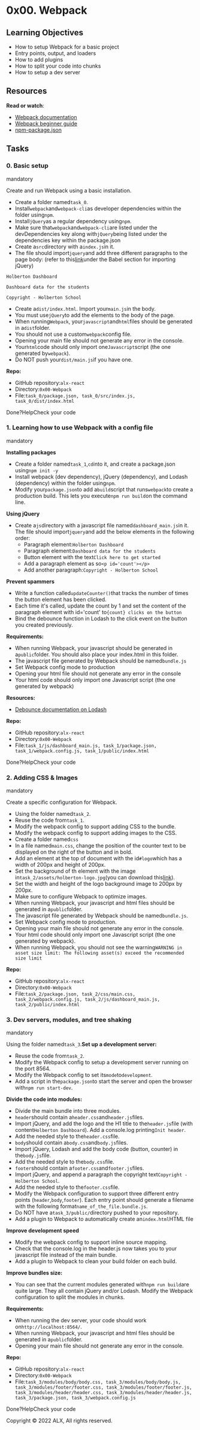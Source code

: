 
0x00. Webpack
=============

Learning Objectives
-------------------

-   How to setup Webpack for a basic project
-   Entry points, output, and loaders
-   How to add plugins
-   How to split your code into chunks
-   How to setup a dev server

Resources
---------

**Read or watch**:

-   [Webpack documentation](https://alx-intranet.hbtn.io/rltoken/XEFTUAcZ_9sKurp1Bui7ug "Webpack documentation")
-   [Webpack beginner guide](https://alx-intranet.hbtn.io/rltoken/6ngQzrV7xeKJjcRwdmrYAQ "Webpack beginner guide")
-   [npm-package.json](https://alx-intranet.hbtn.io/rltoken/P00rJM5qCeaf33hsPuhgog "npm-package.json")

Tasks
-----

### 0\. Basic setup

mandatory

Create and run Webpack using a basic installation.

-   Create a folder named`task_0`.
-   Install`webpack`and`webpack-cli`as developer dependencies within the folder using`npm`.
-   Install`jQuery`as a regular dependency using`npm`.
-   Make sure that`webpack`and`webpack-cli`are listed under the devDependencies key along with`jQuery`being listed under the dependencies key within the package.json
-   Create a`src`directory with a`index.js`in it.
-   The file should import`jquery`and add three different paragraphs to the page body: (refer to this[link](https://alx-intranet.hbtn.io/rltoken/rOv-DBm6Vx5OxBKyKp_69Q "link")under the Babel section for importing jQuery)

```
Holberton Dashboard

Dashboard data for the students

Copyright - Holberton School

```

-   Create a`dist/index.html`. Import your`main.js`in the body.
-   You must use`jQuery`to add the elements to the body of the page.
-   When running`Webpack`, your`javascript`and`html`files should be generated in a`dist`folder.
-   You should not use a custom`webpack`config file.
-   Opening your main file should not generate any error in the console.
-   Your`html`code should only import one`Javascript`script (the one generated by`webpack`).
-   Do NOT push your`dist/main.js`if you have one.

**Repo:**

-   GitHub repository:`alx-react`
-   Directory:`0x00-Webpack`
-   File:`task_0/package.json, task_0/src/index.js, task_0/dist/index.html`

Done?HelpCheck your code

### 1\. Learning how to use Webpack with a config file

mandatory

**Installing packages**

-   Create a folder named`task_1`,`cd`into it, and create a package.json using`npm init -y`
-   Install webpack (dev dependency), jQuery (dependency), and Lodash (dependency) within the folder using`npm`.
-   Modify your`package.json`to add a`build`script that runs`webpack`to create a production build. This lets you execute`npm run build`on the command line.

**Using jQuery**

-   Create a`js`directory with a javascript file named`dashboard_main.js`in it. The file should import`jquery`and add the below elements in the following order:
    -   Paragraph element:`Holberton Dashboard`
    -   Paragraph element:`Dashboard data for the students`
    -   Button element with the text`Click here to get started`
    -   Add a paragraph element as so`<p id='count'></p>`
    -   Add another paragraph:`Copyright - Holberton School`

**Prevent spammers**

-   Write a function called`updateCounter()`that tracks the number of times the button element has been clicked.
-   Each time it's called, update the count by 1 and set the content of the paragraph element with id='count' to`{count} clicks on the button`
-   Bind the debounce function in Lodash to the click event on the button you created previously.

**Requirements:**

-   When running Webpack, your javascript should be generated in a`public`folder. You should also place your index.html in this folder.
-   The javascript file generated by Webpack should be named`bundle.js`
-   Set Webpack config mode to production
-   Opening your html file should not generate any error in the console
-   Your html code should only import one Javascript script (the one generated by webpack)

**Resources:**

-   [Debounce documentation on Lodash](https://alx-intranet.hbtn.io/rltoken/fuAiFYn08OQLb7SM8cYdYA " Debounce documentation on Lodash ")

**Repo:**

-   GitHub repository:`alx-react`
-   Directory:`0x00-Webpack`
-   File:`task_1/js/dashboard_main.js, task_1/package.json, task_1/webpack.config.js, task_1/public/index.html`

Done?HelpCheck your code

### 2\. Adding CSS & Images

mandatory

Create a specific configuration for Webpack.

-   Using the folder named`task_2`.
-   Reuse the code from`task_1`.
-   Modify the webpack config to support adding CSS to the bundle.
-   Modify the webpack config to support adding images to the CSS.
-   Create a folder named`css`
-   In a file named`main.css`, change the position of the counter text to be displayed on the right of the button and in bold.
-   Add an element at the top of document with the id`#logo`which has a width of 200px and height of 200px.
-   Set the background of th element with the image in`task_2/assets/holberton-logo.jpg`(you can download this[link](https://intranet-projects-files.s3.amazonaws.com/holbertonschool-webstack/581/holberton-logo.jpg "link")).
-   Set the width and height of the logo background image to 200px by 200px.
-   Make sure to configure Webpack to optimize images.
-   When running Webpack, your javascript and html files should be generated in a`public`folder.
-   The javascript file generated by Webpack should be named`bundle.js`.
-   Set Webpack config mode to production.
-   Opening your main file should not generate any error in the console.
-   Your html code should only import one Javascript script (the one generated by webpack).
-   When running Webpack, you should not see the warning`WARNING in asset size limit: The following asset(s) exceed the recommended size limit`

**Repo:**

-   GitHub repository:`alx-react`
-   Directory:`0x00-Webpack`
-   File:`task_2/package.json, task_2/css/main.css, task_2/webpack.config.js, task_2/js/dashboard_main.js, task_2/public/index.html`


### 3\. Dev servers, modules, and tree shaking

mandatory

Using the folder named`task_3`.**Set up a development server:**

-   Reuse the code from`task_2`.
-   Modify the Webpack config to setup a development server running on the port 8564.
-   Modify the Webpack config to set its`mode`to`development`.
-   Add a script in the`package.json`to start the server and open the browser with`npm run start-dev`.

**Divide the code into modules:**

-   Divide the main bundle into three modules.
-   `header`should contain a`header.css`and`header.js`files.
-   Import jQuery, and add the logo and the H1 title to the`header.js`file (with content`Holberton Dashboard`). Add a console.log printing`Init header`.
-   Add the needed style to the`header.css`file.
-   `body`should contain a`body.css`and`body.js`files.
-   Import jQuery, Lodash and add the body code (button, counter) in the`body.js`file.
-   Add the needed style to the`body.css`file.
-   `footer`should contain a`footer.css`and`footer.js`files.
-   Import jQuery, and append a paragraph the copyright text`Copyright - Holberton School`.
-   Add the needed style to the`footer.css`file.
-   Modify the Webpack configuration to support three different entry points (`header`,`body`,`footer`). Each entry point should generate a filename with the following format`name_of_the_file.bundle.js`.
-   Do NOT have a`task_3/public/`directory pushed to your repository.
-   Add a plugin to Webpack to automatically create an`index.html`HTML file

**Improve development speed**

-   Modify the webpack config to support inline source mapping.
-   Check that the console.log in the header.js now takes you to your javascript file instead of the main bundle.
-   Add a plugin to Webpack to clean your build folder on each build.

**Improve bundles size:**

-   You can see that the current modules generated with`npm run build`are quite large. They all contain jQuery and/or Lodash. Modify the Webpack configuration to split the modules in chunks.

**Requirements:**

-   When running the dev server, your code should work on`http://localhost:8564/`.
-   When running Webpack, your javascript and html files should be generated in a`public`folder.
-   Opening your main file should not generate any error in the console.

**Repo:**

-   GitHub repository:`alx-react`
-   Directory:`0x00-Webpack`
-   File:`task_3/modules/body/body.css, task_3/modules/body/body.js, task_3/modules/footer/footer.css, task_3/modules/footer/footer.js, task_3/modules/header/header.css, task_3/modules/header/header.js, task_3/package.json, task_3/webpack.config.js`

Done?HelpCheck your code

Copyright © 2022 ALX, All rights reserved.
